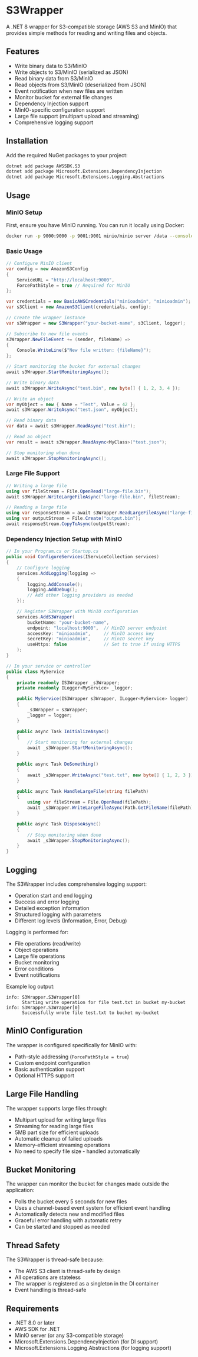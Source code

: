 # S3Wrapper

A .NET 8 wrapper for S3-compatible storage (AWS S3 and MinIO) that provides simple methods for reading and writing files and objects.

## Features

- Write binary data to S3/MinIO
- Write objects to S3/MinIO (serialized as JSON)
- Read binary data from S3/MinIO
- Read objects from S3/MinIO (deserialized from JSON)
- Event notification when new files are written
- Monitor bucket for external file changes
- Dependency Injection support
- MinIO-specific configuration support
- Large file support (multipart upload and streaming)
- Comprehensive logging support

## Installation

Add the required NuGet packages to your project:

```bash
dotnet add package AWSSDK.S3
dotnet add package Microsoft.Extensions.DependencyInjection
dotnet add package Microsoft.Extensions.Logging.Abstractions
```

## Usage

### MinIO Setup

First, ensure you have MinIO running. You can run it locally using Docker:

```bash
docker run -p 9000:9000 -p 9001:9001 minio/minio server /data --console-address ":9001"
```

### Basic Usage

```csharp
// Configure MinIO client
var config = new AmazonS3Config
{
    ServiceURL = "http://localhost:9000",
    ForcePathStyle = true // Required for MinIO
};

var credentials = new BasicAWSCredentials("minioadmin", "minioadmin");
var s3Client = new AmazonS3Client(credentials, config);

// Create the wrapper instance
var s3Wrapper = new S3Wrapper("your-bucket-name", s3Client, logger);

// Subscribe to new file events
s3Wrapper.NewFileEvent += (sender, fileName) => 
{
    Console.WriteLine($"New file written: {fileName}");
};

// Start monitoring the bucket for external changes
await s3Wrapper.StartMonitoringAsync();

// Write binary data
await s3Wrapper.WriteAsync("test.bin", new byte[] { 1, 2, 3, 4 });

// Write an object
var myObject = new { Name = "Test", Value = 42 };
await s3Wrapper.WriteAsync("test.json", myObject);

// Read binary data
var data = await s3Wrapper.ReadAsync("test.bin");

// Read an object
var result = await s3Wrapper.ReadAsync<MyClass>("test.json");

// Stop monitoring when done
await s3Wrapper.StopMonitoringAsync();
```

### Large File Support

```csharp
// Writing a large file
using var fileStream = File.OpenRead("large-file.bin");
await s3Wrapper.WriteLargeFileAsync("large-file.bin", fileStream);

// Reading a large file
using var responseStream = await s3Wrapper.ReadLargeFileAsync("large-file.bin");
using var outputStream = File.Create("output.bin");
await responseStream.CopyToAsync(outputStream);
```

### Dependency Injection Setup with MinIO

```csharp
// In your Program.cs or Startup.cs
public void ConfigureServices(IServiceCollection services)
{
    // Configure logging
    services.AddLogging(logging =>
    {
        logging.AddConsole();
        logging.AddDebug();
        // Add other logging providers as needed
    });

    // Register S3Wrapper with MinIO configuration
    services.AddS3Wrapper(
        bucketName: "your-bucket-name",
        endpoint: "localhost:9000",  // MinIO server endpoint
        accessKey: "minioadmin",     // MinIO access key
        secretKey: "minioadmin",     // MinIO secret key
        useHttps: false              // Set to true if using HTTPS
    );
}

// In your service or controller
public class MyService
{
    private readonly IS3Wrapper _s3Wrapper;
    private readonly ILogger<MyService> _logger;

    public MyService(IS3Wrapper s3Wrapper, ILogger<MyService> logger)
    {
        _s3Wrapper = s3Wrapper;
        _logger = logger;
    }

    public async Task InitializeAsync()
    {
        // Start monitoring for external changes
        await _s3Wrapper.StartMonitoringAsync();
    }

    public async Task DoSomething()
    {
        await _s3Wrapper.WriteAsync("test.txt", new byte[] { 1, 2, 3 });
    }

    public async Task HandleLargeFile(string filePath)
    {
        using var fileStream = File.OpenRead(filePath);
        await _s3Wrapper.WriteLargeFileAsync(Path.GetFileName(filePath), fileStream);
    }

    public async Task DisposeAsync()
    {
        // Stop monitoring when done
        await _s3Wrapper.StopMonitoringAsync();
    }
}
```

## Logging

The S3Wrapper includes comprehensive logging support:

- Operation start and end logging
- Success and error logging
- Detailed exception information
- Structured logging with parameters
- Different log levels (Information, Error, Debug)

Logging is performed for:
- File operations (read/write)
- Object operations
- Large file operations
- Bucket monitoring
- Error conditions
- Event notifications

Example log output:
```
info: S3Wrapper.S3Wrapper[0]
      Starting write operation for file test.txt in bucket my-bucket
info: S3Wrapper.S3Wrapper[0]
      Successfully wrote file test.txt to bucket my-bucket
```

## MinIO Configuration

The wrapper is configured specifically for MinIO with:
- Path-style addressing (`ForcePathStyle = true`)
- Custom endpoint configuration
- Basic authentication support
- Optional HTTPS support

## Large File Handling

The wrapper supports large files through:
- Multipart upload for writing large files
- Streaming for reading large files
- 5MB part size for efficient uploads
- Automatic cleanup of failed uploads
- Memory-efficient streaming operations
- No need to specify file size - handled automatically

## Bucket Monitoring

The wrapper can monitor the bucket for changes made outside the application:
- Polls the bucket every 5 seconds for new files
- Uses a channel-based event system for efficient event handling
- Automatically detects new and modified files
- Graceful error handling with automatic retry
- Can be started and stopped as needed

## Thread Safety

The S3Wrapper is thread-safe because:
- The AWS S3 client is thread-safe by design
- All operations are stateless
- The wrapper is registered as a singleton in the DI container
- Event handling is thread-safe

## Requirements

- .NET 8.0 or later
- AWS SDK for .NET
- MinIO server (or any S3-compatible storage)
- Microsoft.Extensions.DependencyInjection (for DI support)
- Microsoft.Extensions.Logging.Abstractions (for logging support) 